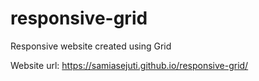 # responsive-grid
Responsive website created using Grid

Website url: https://samiasejuti.github.io/responsive-grid/
